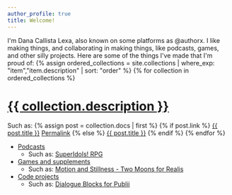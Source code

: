 ```yaml
---
author_profile: true
title: Welcome!
---
```


I'm Dana Callista Lexa, also known on some platforms as @authorx. I like making things, and collaborating in making things, like podcasts, games, and other silly projects. Here are some of the things I've made that I'm proud of:
{% assign ordered_collections = site.collections | where_exp: "item","item.description" | sort: "order" %}
{% for collection in ordered_collections %}
<h1><a href="{{ collection.label }}">{{ collection.description }}</a></h1>
Such as:
{% assign post = collection.docs | first %}
{% if post.link %}
<a href="{{ post.link }}">{{ post.title }}</a> <a href="{{ post.url | relative_url }}" rel="permalink"><i class="fas fa-link" aria-hidden="true" title="permalink"></i><span class="sr-only">Permalink</span></a>
{% else %}
<a href="{{ post.url | relative_url }}" rel="permalink">{{ post.title }}</a>
{% endif %}
{% endfor %}

* [Podcasts](/podcasts)
    * Such as: [SuperIdols! RPG](https://superidolsrpg.wordpress.com/)
* [Games and supplements](/games)
    * Such as: [Motion and Stillness - Two Moons for Realis](https://author-x.itch.io/motion-and-stillness)
* [Code projects](/code)
    * Such as: [Dialogue Blocks for Publii](https://github.com/AuthorX/PubliiDialogueBlocks)